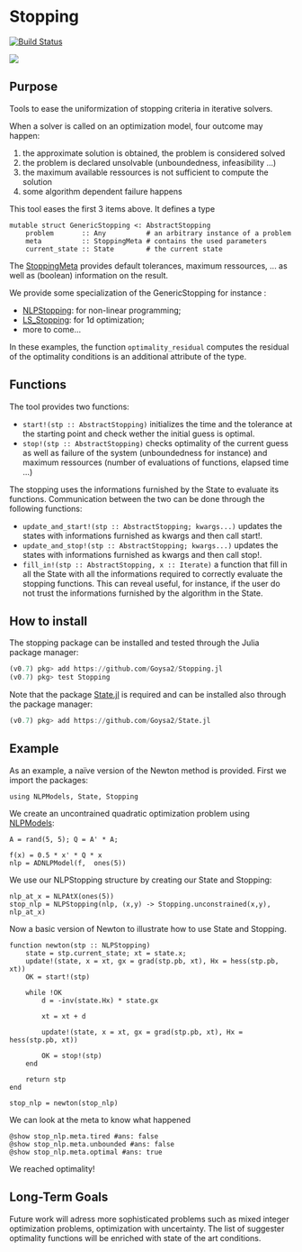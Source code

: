 # Stopping

[![Build Status](https://travis-ci.org/Goysa2/Stopping.jl.svg?branch=master)](https://travis-ci.org/Goysa2/Stopping.jl)

<!-- [![Coverage Status](https://coveralls.io/repos/Goysa2/Stopping.jl/badge.svg?branch=master&service=github)](https://coveralls.io/github/Goysa2/Stopping.jl?branch=julia-0.7)

[![codecov.io](http://codecov.io/github/Goysa2/Stopping.jl/coverage.svg?branch=master)](http://codecov.io/github/Goysa2/Stopping.jl?branch=master) -->

[![](https://img.shields.io/badge/docs-dev-blue.svg)](https://goysa2.github.io/Stopping.jl/dev/)


## Purpose

Tools to ease the uniformization of stopping criteria in iterative solvers.

When a solver is called on an optimization model, four outcome may happen:

1. the approximate solution is obtained, the problem is considered solved
2. the problem is declared unsolvable (unboundedness, infeasibility ...)
3. the maximum available ressources is not sufficient to compute the solution
4. some algorithm dependent failure happens

This tool eases the first 3 items above. It defines a type

    mutable struct GenericStopping <: AbstractStopping
        problem       :: Any          # an arbitrary instance of a problem
        meta          :: StoppingMeta # contains the used parameters
        current_state :: State        # the current state

The [StoppingMeta](https://github.com/Goysa2/Stopping.jl/blob/master/src/StoppingMetamod.jl) provides default tolerances, maximum ressources, ...  as well as (boolean) information on the result.

We provide some specialization of the GenericStopping for instance :
  * [NLPStopping](https://github.com/Goysa2/Stopping.jl/blob/master/src/NLPStoppingmod.jl): for non-linear programming;
  * [LS_Stopping](https://github.com/Goysa2/Stopping.jl/blob/master/src/LineSearchStoppingmod.jl): for 1d optimization;
  * more to come...

In these examples, the function `optimality_residual` computes the residual of the optimality conditions is an additional attribute of the type.

## Functions

The tool provides two functions:
* `start!(stp :: AbstractStopping)` initializes the time and the tolerance at the starting point and check wether the initial guess is optimal.
* `stop!(stp :: AbstractStopping)` checks optimality of the current guess as well as failure of the system (unboundedness for instance) and maximum ressources (number of evaluations of functions, elapsed time ...)

The stopping uses the informations furnished by the State to evaluate its functions. Communication between the two can be done through the following functions:
* `update_and_start!(stp :: AbstractStopping; kwargs...)` updates the states with informations furnished as kwargs and then call start!.
* `update_and_stop!(stp :: AbstractStopping; kwargs...)` updates the states with informations furnished as kwargs and then call stop!.
* `fill_in!(stp :: AbstractStopping, x :: Iterate)` a function that fill in all the State with all the informations required to correctly evaluate the stopping functions. This can reveal useful, for instance, if the user do not trust the informations furnished by the algorithm in the State.

## How to install

The stopping package can be installed and tested through the Julia package manager:

```julia
(v0.7) pkg> add https://github.com/Goysa2/Stopping.jl
(v0.7) pkg> test Stopping
```
Note that the package [State.jl](https://github.com/Goysa2/State.jl) is required and can be installed also through the package manager:
```julia
(v0.7) pkg> add https://github.com/Goysa2/State.jl
```
## Example

As an example, a naïve version of the Newton method is provided. First we import the packages:
```
using NLPModels, State, Stopping
```

We create an uncontrained quadratic optimization problem using [NLPModels](https://github.com/JuliaSmoothOptimizers/NLPModels.jl):
```
A = rand(5, 5); Q = A' * A;

f(x) = 0.5 * x' * Q * x
nlp = ADNLPModel(f,  ones(5))
```

We use our NLPStopping structure by creating our State and Stopping:

```
nlp_at_x = NLPAtX(ones(5))
stop_nlp = NLPStopping(nlp, (x,y) -> Stopping.unconstrained(x,y), nlp_at_x)
```

Now a basic version of Newton to illustrate how to use State and Stopping.

```
function newton(stp :: NLPStopping)
    state = stp.current_state; xt = state.x;
    update!(state, x = xt, gx = grad(stp.pb, xt), Hx = hess(stp.pb, xt))
    OK = start!(stp)

    while !OK
        d = -inv(state.Hx) * state.gx

        xt = xt + d

        update!(state, x = xt, gx = grad(stp.pb, xt), Hx = hess(stp.pb, xt))

        OK = stop!(stp)
    end

    return stp
end

stop_nlp = newton(stop_nlp)
```

We can look at the meta to know what happened
```
@show stop_nlp.meta.tired #ans: false
@show stop_nlp.meta.unbounded #ans: false
@show stop_nlp.meta.optimal #ans: true
```

We reached optimality!

## Long-Term Goals

Future work will adress more sophisticated problems such as mixed integer optimization problems, optimization with uncertainty. The list of suggester optimality functions will be enriched with state of the art conditions.
